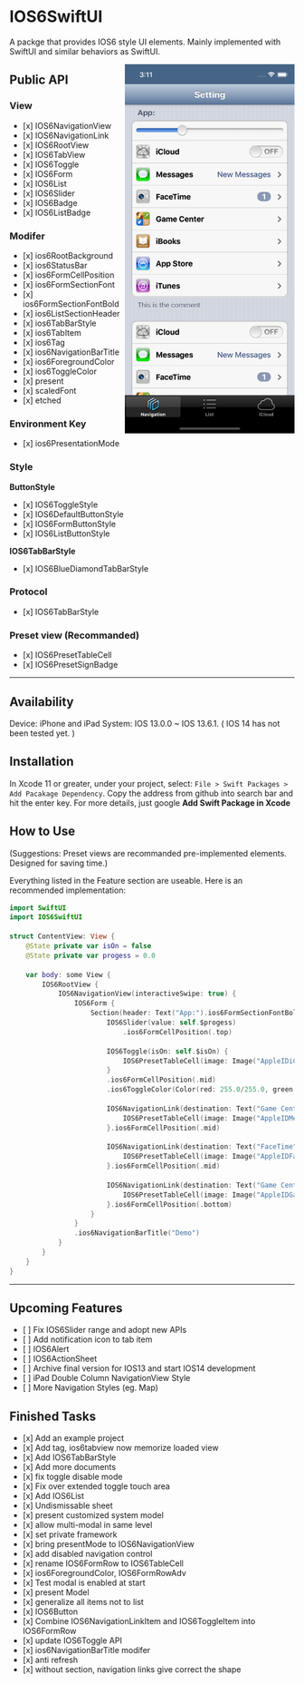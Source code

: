 # IOS6SwiftUI

A packge that provides IOS6 style UI elements. Mainly implemented with SwiftUI and similar behaviors as SwiftUI.

<img src="/example.png" width=300 align=right>

## Public API
### View
- \[x]  IOS6NavigationView
- \[x]  IOS6NavigationLink
- \[x]  IOS6RootView
- \[x]  IOS6TabView
- \[x]  IOS6Toggle
- \[x]  IOS6Form
- \[x]  IOS6List
- \[x]  IOS6Slider
- \[x]  IOS6Badge
- \[x]  IOS6ListBadge

### Modifer
- \[x]  ios6RootBackground
- \[x]  ios6StatusBar
- \[x]  ios6FormCellPosition
- \[x]  ios6FormSectionFont
- \[x]  ios6FormSectionFontBold
- \[x]  ios6ListSectionHeader
- \[x]  ios6TabBarStyle
- \[x]  ios6TabItem
- \[x]  ios6Tag
- \[x]  ios6NavigationBarTitle
- \[x]  ios6ForegroundColor
- \[x]  ios6ToggleColor
- \[x]  present
- \[x]  scaledFont
- \[x]  etched

### Environment Key
- \[x]  ios6PresentationMode

### Style
**ButtonStyle**
- \[x]  IOS6ToggleStyle
- \[x]  IOS6DefaultButtonStyle
- \[x]  IOS6FormButtonStyle
- \[x]  IOS6ListButtonStyle

**IOS6TabBarStyle**
- \[x]  IOS6BlueDiamondTabBarStyle

### Protocol
- \[x]  IOS6TabBarStyle

### Preset view (Recommanded)
- \[x]  IOS6PresetTableCell
- \[x]  IOS6PresetSignBadge

---
## Availability
Device: iPhone and iPad
System: IOS 13.0.0 ~ IOS 13.6.1. ( IOS 14 has not been tested yet. )

## Installation
In Xcode 11 or greater, under your project, select: `File > Swift Packages > Add Pacakage Dependency`. 
Copy the address from github into search bar and hit the enter key. For more details, just google **Add Swift Package in Xcode**

##  How to Use
(Suggestions: Preset views are recommanded pre-implemented elements. Designed for saving time.)

Everything listed in the Feature section are useable. Here is an recommended implementation:  

```Swift
import SwiftUI
import IOS6SwiftUI

struct ContentView: View {
    @State private var isOn = false
    @State private var progess = 0.0
    
    var body: some View {
        IOS6RootView {
            IOS6NavigationView(interactiveSwipe: true) {
                IOS6Form {
                    Section(header: Text("App:").ios6FormSectionFontBold(), footer: Text("This is the comment").ios6FormSectionFont()) {
                        IOS6Slider(value: self.$progess)
                            .ios6FormCellPosition(.top)
                        
                        IOS6Toggle(isOn: self.$isOn) {
                            IOS6PresetTableCell(image: Image("AppleIDiCloud"), title: "iCloud")
                        }
                        .ios6FormCellPosition(.mid)
                        .ios6ToggleColor(Color(red: 255.0/255.0, green: 127.0/255.0, blue: 2.0/255.0))
                        
                        IOS6NavigationLink(destination: Text("Game Center").ios6NavigationBarTitle("Game Center")) {
                            IOS6PresetTableCell(image: Image("AppleIDMessages"), title: "Messages", comment: "New Messages")
                        }.ios6FormCellPosition(.mid)
                        
                        IOS6NavigationLink(destination: Text("FaceTime").ios6NavigationBarTitle("FaceTime")) {
                            IOS6PresetTableCell(image: Image("AppleIDFaceTime"), title: "FaceTime", comment: IOS6CommentIcon(text: "1"))
                        }.ios6FormCellPosition(.mid)
                        
                        IOS6NavigationLink(destination: Text("Game Center").ios6NavigationBarTitle("Game Center")) {
                            IOS6PresetTableCell(image: Image("AppleIDGameCenter"), title: "Game Center")
                        }.ios6FormCellPosition(.bottom)
                    }
                }
                .ios6NavigationBarTitle("Demo")
            }
        }
    }
}
```
---
## Upcoming Features
- \[ ] Fix IOS6Slider range and adopt new APIs
- \[ ] Add notification icon to tab item
- \[ ] IOS6Alert
- \[ ] IOS6ActionSheet
- \[ ] Archive final version for IOS13 and start IOS14 development
- \[ ] iPad Double Column NavigationView Style
- \[ ] More Navigation Styles (eg. Map)

## Finished Tasks
- \[x] Add an example project
- \[x] Add tag, ios6tabview now memorize loaded view
- \[x] Add IOS6TabBarStyle
- \[x] Add more documents
- \[x] fix toggle disable mode
- \[x] Fix over extended toggle touch area
- \[x] Add IOS6List
- \[x] Undismissable sheet
- \[x] present customized system model
- \[x] allow multi-modal in same level
- \[x] set private framework
- \[x] bring presentMode to IOS6NavigationView
- \[x] add disabled navigation control
- \[x] rename IOS6FormRow to IOS6TableCell
- \[x] ios6ForegroundColor, IOS6FormRowAdv
- \[x] Test modal is enabled at start
- \[x] present Model
- \[x] generalize all items not to list
- \[x] IOS6Button
- \[x] Combine IOS6NavigationLinkItem and IOS6ToggleItem into IOS6FormRow
- \[x] update IOS6Toggle API
- \[x] ios6NavigationBarTitle modifer
- \[x] anti refresh
- \[x] without section, navigation links give correct the shape
